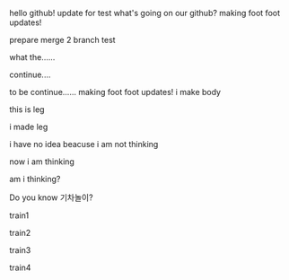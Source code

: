 hello github!
update for test
what's going on our github?
making foot 
foot updates!








prepare merge 2
branch test






what the......



continue....




to be continue......
making foot 
foot updates!
i make body








this is leg





i made leg




i have no idea beacuse i am not thinking




now i am thinking




am i thinking?



Do you know 기차놀이?

train1

train2

train3


train4